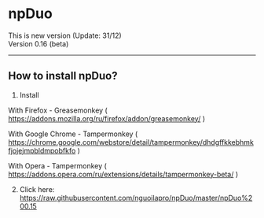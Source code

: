 # npDuo
This is new version (Update: 31/12)                                 
Version 0.16 (beta)
_____________________________________
## How to install npDuo?
1. Install

With Firefox - Greasemonkey ( https://addons.mozilla.org/ru/firefox/addon/greasemonkey/ )

With Google Chrome - Tampermonkey ( https://chrome.google.com/webstore/detail/tampermonkey/dhdgffkkebhmkfjojejmpbldmpobfkfo )

With Opera - Tampermonkey ( https://addons.opera.com/ru/extensions/details/tampermonkey-beta/ )

2. Click here: https://raw.githubusercontent.com/nguoilapro/npDuo/master/npDuo%200.15
